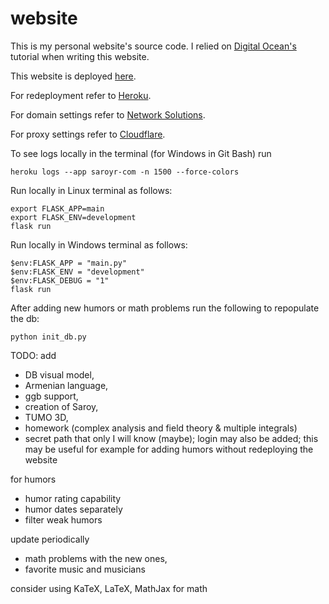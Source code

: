 # website

This is my personal website's source code. I relied on [Digital Ocean's](https://www.digitalocean.com/community/tutorials/how-to-make-a-web-application-using-flask-in-python-3)
tutorial when writing this website.

This website is deployed [here](https://saroyr-com-d9a4be4812ff.herokuapp.com/).

For redeployment refer to [Heroku](https://dashboard.heroku.com/apps/saroyr-com/deploy/github).

For domain settings refer to [Network Solutions](https://www.networksolutions.com/my-account/home).

For proxy settings refer to [Cloudflare](https://dash.cloudflare.com/1197453bb02576e0d9c4a5ca6e150eee/saro-harutyunyan.space).

To see logs locally in the terminal (for Windows in Git Bash) run
```commandline
heroku logs --app saroyr-com -n 1500 --force-colors
```

Run locally in Linux terminal as follows:
```
export FLASK_APP=main
export FLASK_ENV=development
flask run
```

Run locally in Windows terminal as follows:
```
$env:FLASK_APP = "main.py"
$env:FLASK_ENV = "development"
$env:FLASK_DEBUG = "1"
flask run
```

After adding new humors or math problems run the following to repopulate the db:
```commandline
python init_db.py
```

TODO: add
* DB visual model,
* Armenian language,
* ggb support,
* creation of Saroy,
* TUMO 3D,
* homework (complex analysis and field theory & multiple integrals)
* secret path that only I will know (maybe); login may also be added; this may be useful for example for adding humors without redeploying the website

for humors
* humor rating capability
* humor dates separately
* filter weak humors

update periodically
* math problems with the new ones,
* favorite music and musicians

consider using KaTeX, LaTeX, MathJax for math